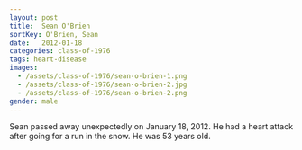 ```yaml
---
layout: post
title:  Sean O'Brien
sortKey: O'Brien, Sean
date:   2012-01-18
categories: class-of-1976
tags: heart-disease
images:
  - /assets/class-of-1976/sean-o-brien-1.png
  - /assets/class-of-1976/sean-o-brien-2.jpg
  - /assets/class-of-1976/sean-o-brien-2.png
gender: male
---
```

Sean passed away unexpectedly on January 18, 2012. He had a heart attack after going for a run in the snow. He was 53 years old.
